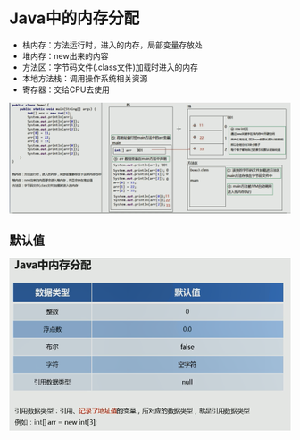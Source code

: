 # Java中的内存分配

* 栈内存：方法运行时，进入的内存，局部变量存放处
* 堆内存：new出来的内容
* 方法区：字节码文件(.class文件)加载时进入的内存
* 本地方法栈：调用操作系统相关资源
* 寄存器：交给CPU去使用




![](vx_images/475643609247848.png)


## 默认值
![](vx_images/63213809221097.png)